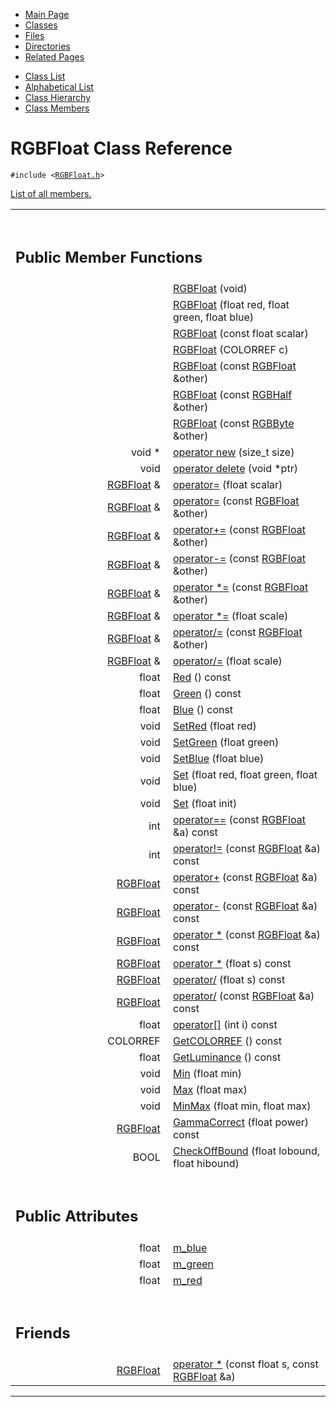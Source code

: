 <div class="tabs">

- [Main Page](index.md)
- <span id="current">[Classes](annotated.md)</span>
- [Files](files.md)
- [Directories](dirs.md)
- [Related Pages](pages.md)

</div>

<div class="tabs">

- [Class List](annotated.md)
- [Alphabetical List](classes.md)
- [Class Hierarchy](hierarchy.md)
- [Class Members](functions.md)

</div>

# RGBFloat Class Reference

`#include <`<a href="RGBFloat_8h-source.md" class="el"><code>RGBFloat.h</code></a>`>`

[List of all members.](classRGBFloat-members.md)

<table data-border="0" data-cellpadding="0" data-cellspacing="0">
<colgroup>
<col style="width: 50%" />
<col style="width: 50%" />
</colgroup>
<tbody>
<tr>
<td></td>
<td></td>
</tr>
<tr>
<td colspan="2"><br />
&#10;<h2 id="public-member-functions">Public Member Functions</h2></td>
</tr>
<tr>
<td class="memItemLeft" style="text-align: right;" data-nowrap="" data-valign="top"> </td>
<td class="memItemRight" data-valign="bottom"><a href="classRGBFloat.md#06c92d98adf410ae6c227096730dcf37" class="el">RGBFloat</a> (void)</td>
</tr>
<tr>
<td class="memItemLeft" style="text-align: right;" data-nowrap="" data-valign="top"> </td>
<td class="memItemRight" data-valign="bottom"><a href="classRGBFloat.md#d20c115ab5d4b117937502163298deb6" class="el">RGBFloat</a> (float red, float green, float blue)</td>
</tr>
<tr>
<td class="memItemLeft" style="text-align: right;" data-nowrap="" data-valign="top"> </td>
<td class="memItemRight" data-valign="bottom"><a href="classRGBFloat.md#5aacfc01a864a8a40ed288f3d9bf54f7" class="el">RGBFloat</a> (const float scalar)</td>
</tr>
<tr>
<td class="memItemLeft" style="text-align: right;" data-nowrap="" data-valign="top"> </td>
<td class="memItemRight" data-valign="bottom"><a href="classRGBFloat.md#5700ebaf015d2a3ac5bd3989740e4cf9" class="el">RGBFloat</a> (COLORREF c)</td>
</tr>
<tr>
<td class="memItemLeft" style="text-align: right;" data-nowrap="" data-valign="top"> </td>
<td class="memItemRight" data-valign="bottom"><a href="classRGBFloat.md#f82437648cea447f4819c053b19af7fd" class="el">RGBFloat</a> (const <a href="classRGBFloat.md" class="el">RGBFloat</a> &amp;other)</td>
</tr>
<tr>
<td class="memItemLeft" style="text-align: right;" data-nowrap="" data-valign="top"> </td>
<td class="memItemRight" data-valign="bottom"><a href="classRGBFloat.md#5b0f43c0724e786120cce66556ad63a4" class="el">RGBFloat</a> (const <a href="classRGBHalf.md" class="el">RGBHalf</a> &amp;other)</td>
</tr>
<tr>
<td class="memItemLeft" style="text-align: right;" data-nowrap="" data-valign="top"> </td>
<td class="memItemRight" data-valign="bottom"><a href="classRGBFloat.md#38894960012fc487d0743a4cf82f793f" class="el">RGBFloat</a> (const <a href="classRGBByte.md" class="el">RGBByte</a> &amp;other)</td>
</tr>
<tr>
<td class="memItemLeft" style="text-align: right;" data-nowrap="" data-valign="top">void * </td>
<td class="memItemRight" data-valign="bottom"><a href="classRGBFloat.md#650118fc0cd96c1cd00cb1243c5e3358" class="el">operator new</a> (size_t size)</td>
</tr>
<tr>
<td class="memItemLeft" style="text-align: right;" data-nowrap="" data-valign="top">void </td>
<td class="memItemRight" data-valign="bottom"><a href="classRGBFloat.md#b2a90b0840ba0f087728d89d27353935" class="el">operator delete</a> (void *ptr)</td>
</tr>
<tr>
<td class="memItemLeft" style="text-align: right;" data-nowrap="" data-valign="top"><a href="classRGBFloat.md" class="el">RGBFloat</a> &amp; </td>
<td class="memItemRight" data-valign="bottom"><a href="classRGBFloat.md#9a2f26a0ac7c856784ef77ae0cafbf57" class="el">operator=</a> (float scalar)</td>
</tr>
<tr>
<td class="memItemLeft" style="text-align: right;" data-nowrap="" data-valign="top"><a href="classRGBFloat.md" class="el">RGBFloat</a> &amp; </td>
<td class="memItemRight" data-valign="bottom"><a href="classRGBFloat.md#2775e2d71c5395988f3c80cd0f5998ac" class="el">operator=</a> (const <a href="classRGBFloat.md" class="el">RGBFloat</a> &amp;other)</td>
</tr>
<tr>
<td class="memItemLeft" style="text-align: right;" data-nowrap="" data-valign="top"><a href="classRGBFloat.md" class="el">RGBFloat</a> &amp; </td>
<td class="memItemRight" data-valign="bottom"><a href="classRGBFloat.md#e4d6b487a47f205f9f61b86407ec90b8" class="el">operator+=</a> (const <a href="classRGBFloat.md" class="el">RGBFloat</a> &amp;other)</td>
</tr>
<tr>
<td class="memItemLeft" style="text-align: right;" data-nowrap="" data-valign="top"><a href="classRGBFloat.md" class="el">RGBFloat</a> &amp; </td>
<td class="memItemRight" data-valign="bottom"><a href="classRGBFloat.md#1ff9227d05cbd8cbacb83d8c7fd7b22c" class="el">operator-=</a> (const <a href="classRGBFloat.md" class="el">RGBFloat</a> &amp;other)</td>
</tr>
<tr>
<td class="memItemLeft" style="text-align: right;" data-nowrap="" data-valign="top"><a href="classRGBFloat.md" class="el">RGBFloat</a> &amp; </td>
<td class="memItemRight" data-valign="bottom"><a href="classRGBFloat.md#3d170e0781be78173de3181ce825c682" class="el">operator *=</a> (const <a href="classRGBFloat.md" class="el">RGBFloat</a> &amp;other)</td>
</tr>
<tr>
<td class="memItemLeft" style="text-align: right;" data-nowrap="" data-valign="top"><a href="classRGBFloat.md" class="el">RGBFloat</a> &amp; </td>
<td class="memItemRight" data-valign="bottom"><a href="classRGBFloat.md#6a8edc774a17f9660cdd36917a5b0fce" class="el">operator *=</a> (float scale)</td>
</tr>
<tr>
<td class="memItemLeft" style="text-align: right;" data-nowrap="" data-valign="top"><a href="classRGBFloat.md" class="el">RGBFloat</a> &amp; </td>
<td class="memItemRight" data-valign="bottom"><a href="classRGBFloat.md#9965dd3f7c96258b65b5271d7aaf9aee" class="el">operator/=</a> (const <a href="classRGBFloat.md" class="el">RGBFloat</a> &amp;other)</td>
</tr>
<tr>
<td class="memItemLeft" style="text-align: right;" data-nowrap="" data-valign="top"><a href="classRGBFloat.md" class="el">RGBFloat</a> &amp; </td>
<td class="memItemRight" data-valign="bottom"><a href="classRGBFloat.md#01d21feb03dac6c94b1881b66b697016" class="el">operator/=</a> (float scale)</td>
</tr>
<tr>
<td class="memItemLeft" style="text-align: right;" data-nowrap="" data-valign="top">float </td>
<td class="memItemRight" data-valign="bottom"><a href="classRGBFloat.md#3d061051286831d4f2aebae980198b48" class="el">Red</a> () const</td>
</tr>
<tr>
<td class="memItemLeft" style="text-align: right;" data-nowrap="" data-valign="top">float </td>
<td class="memItemRight" data-valign="bottom"><a href="classRGBFloat.md#eb4e3e708de4af84613f52d0c8067edf" class="el">Green</a> () const</td>
</tr>
<tr>
<td class="memItemLeft" style="text-align: right;" data-nowrap="" data-valign="top">float </td>
<td class="memItemRight" data-valign="bottom"><a href="classRGBFloat.md#e3b99a5fe15a4330fd055c8b157ee12f" class="el">Blue</a> () const</td>
</tr>
<tr>
<td class="memItemLeft" style="text-align: right;" data-nowrap="" data-valign="top">void </td>
<td class="memItemRight" data-valign="bottom"><a href="classRGBFloat.md#d7273911cb90fe6ee6f7ba06eaa288b4" class="el">SetRed</a> (float red)</td>
</tr>
<tr>
<td class="memItemLeft" style="text-align: right;" data-nowrap="" data-valign="top">void </td>
<td class="memItemRight" data-valign="bottom"><a href="classRGBFloat.md#a78ae297f8f5b212bd4b0ec78512e479" class="el">SetGreen</a> (float green)</td>
</tr>
<tr>
<td class="memItemLeft" style="text-align: right;" data-nowrap="" data-valign="top">void </td>
<td class="memItemRight" data-valign="bottom"><a href="classRGBFloat.md#c47fd34bedaeae58948e807c188201c2" class="el">SetBlue</a> (float blue)</td>
</tr>
<tr>
<td class="memItemLeft" style="text-align: right;" data-nowrap="" data-valign="top">void </td>
<td class="memItemRight" data-valign="bottom"><a href="classRGBFloat.md#4536456c26db36887ac5cae8d24d8b8a" class="el">Set</a> (float red, float green, float blue)</td>
</tr>
<tr>
<td class="memItemLeft" style="text-align: right;" data-nowrap="" data-valign="top">void </td>
<td class="memItemRight" data-valign="bottom"><a href="classRGBFloat.md#03ed1588924bf36a3ab538158e683565" class="el">Set</a> (float init)</td>
</tr>
<tr>
<td class="memItemLeft" style="text-align: right;" data-nowrap="" data-valign="top">int </td>
<td class="memItemRight" data-valign="bottom"><a href="classRGBFloat.md#f2cecd1b7e956c1a8d3b5f66867f1039" class="el">operator==</a> (const <a href="classRGBFloat.md" class="el">RGBFloat</a> &amp;a) const</td>
</tr>
<tr>
<td class="memItemLeft" style="text-align: right;" data-nowrap="" data-valign="top">int </td>
<td class="memItemRight" data-valign="bottom"><a href="classRGBFloat.md#216c78b7e246b2b06d140231cf5300a1" class="el">operator!=</a> (const <a href="classRGBFloat.md" class="el">RGBFloat</a> &amp;a) const</td>
</tr>
<tr>
<td class="memItemLeft" style="text-align: right;" data-nowrap="" data-valign="top"><a href="classRGBFloat.md" class="el">RGBFloat</a> </td>
<td class="memItemRight" data-valign="bottom"><a href="classRGBFloat.md#97cfa779a03657fd5ae4e19d6b7b6cef" class="el">operator+</a> (const <a href="classRGBFloat.md" class="el">RGBFloat</a> &amp;a) const</td>
</tr>
<tr>
<td class="memItemLeft" style="text-align: right;" data-nowrap="" data-valign="top"><a href="classRGBFloat.md" class="el">RGBFloat</a> </td>
<td class="memItemRight" data-valign="bottom"><a href="classRGBFloat.md#12d5620f4a9c2001d20c2a589e8f313b" class="el">operator-</a> (const <a href="classRGBFloat.md" class="el">RGBFloat</a> &amp;a) const</td>
</tr>
<tr>
<td class="memItemLeft" style="text-align: right;" data-nowrap="" data-valign="top"><a href="classRGBFloat.md" class="el">RGBFloat</a> </td>
<td class="memItemRight" data-valign="bottom"><a href="classRGBFloat.md#9882ea55fb7925f9e71be8d27b64a25e" class="el">operator *</a> (const <a href="classRGBFloat.md" class="el">RGBFloat</a> &amp;a) const</td>
</tr>
<tr>
<td class="memItemLeft" style="text-align: right;" data-nowrap="" data-valign="top"><a href="classRGBFloat.md" class="el">RGBFloat</a> </td>
<td class="memItemRight" data-valign="bottom"><a href="classRGBFloat.md#ab251d56c3e469072bbcfe45d6ad0ac7" class="el">operator *</a> (float s) const</td>
</tr>
<tr>
<td class="memItemLeft" style="text-align: right;" data-nowrap="" data-valign="top"><a href="classRGBFloat.md" class="el">RGBFloat</a> </td>
<td class="memItemRight" data-valign="bottom"><a href="classRGBFloat.md#8065ae7d73190317054dd66edd2cccd3" class="el">operator/</a> (float s) const</td>
</tr>
<tr>
<td class="memItemLeft" style="text-align: right;" data-nowrap="" data-valign="top"><a href="classRGBFloat.md" class="el">RGBFloat</a> </td>
<td class="memItemRight" data-valign="bottom"><a href="classRGBFloat.md#1606d76f55b00f269fd5aa44da6fd298" class="el">operator/</a> (const <a href="classRGBFloat.md" class="el">RGBFloat</a> &amp;a) const</td>
</tr>
<tr>
<td class="memItemLeft" style="text-align: right;" data-nowrap="" data-valign="top">float </td>
<td class="memItemRight" data-valign="bottom"><a href="classRGBFloat.md#56bd1e633f412f07706e05b60f9eb2bc" class="el">operator[]</a> (int i) const</td>
</tr>
<tr>
<td class="memItemLeft" style="text-align: right;" data-nowrap="" data-valign="top">COLORREF </td>
<td class="memItemRight" data-valign="bottom"><a href="classRGBFloat.md#2e039378f2c428024241d2407189a3cd" class="el">GetCOLORREF</a> () const</td>
</tr>
<tr>
<td class="memItemLeft" style="text-align: right;" data-nowrap="" data-valign="top">float </td>
<td class="memItemRight" data-valign="bottom"><a href="classRGBFloat.md#1adeff3d89e145a11e66b2186b132972" class="el">GetLuminance</a> () const</td>
</tr>
<tr>
<td class="memItemLeft" style="text-align: right;" data-nowrap="" data-valign="top">void </td>
<td class="memItemRight" data-valign="bottom"><a href="classRGBFloat.md#4c91079c4bd81f3a8b7b966d208b7a49" class="el">Min</a> (float min)</td>
</tr>
<tr>
<td class="memItemLeft" style="text-align: right;" data-nowrap="" data-valign="top">void </td>
<td class="memItemRight" data-valign="bottom"><a href="classRGBFloat.md#3f8f93af3f366d214c4c1c5b3b801683" class="el">Max</a> (float max)</td>
</tr>
<tr>
<td class="memItemLeft" style="text-align: right;" data-nowrap="" data-valign="top">void </td>
<td class="memItemRight" data-valign="bottom"><a href="classRGBFloat.md#9faf776a06b5c8adf654c8866c6f6476" class="el">MinMax</a> (float min, float max)</td>
</tr>
<tr>
<td class="memItemLeft" style="text-align: right;" data-nowrap="" data-valign="top"><a href="classRGBFloat.md" class="el">RGBFloat</a> </td>
<td class="memItemRight" data-valign="bottom"><a href="classRGBFloat.md#8b767d395f89b1f7dc5b2cfb486f4f11" class="el">GammaCorrect</a> (float power) const</td>
</tr>
<tr>
<td class="memItemLeft" style="text-align: right;" data-nowrap="" data-valign="top">BOOL </td>
<td class="memItemRight" data-valign="bottom"><a href="classRGBFloat.md#774af4359d10952f3403a874a91b01f7" class="el">CheckOffBound</a> (float lobound, float hibound)</td>
</tr>
<tr>
<td colspan="2"><br />
&#10;<h2 id="public-attributes">Public Attributes</h2></td>
</tr>
<tr>
<td class="memItemLeft" style="text-align: right;" data-nowrap="" data-valign="top">float </td>
<td class="memItemRight" data-valign="bottom"><a href="classRGBFloat.md#0ed442c4505b643a7ce2219bdf6352b3" class="el">m_blue</a></td>
</tr>
<tr>
<td class="memItemLeft" style="text-align: right;" data-nowrap="" data-valign="top">float </td>
<td class="memItemRight" data-valign="bottom"><a href="classRGBFloat.md#b27a27e1ceec1a227d339ddd737b2fee" class="el">m_green</a></td>
</tr>
<tr>
<td class="memItemLeft" style="text-align: right;" data-nowrap="" data-valign="top">float </td>
<td class="memItemRight" data-valign="bottom"><a href="classRGBFloat.md#ef4364d30732a62451a3b6378027bbda" class="el">m_red</a></td>
</tr>
<tr>
<td colspan="2"><br />
&#10;<h2 id="friends">Friends</h2></td>
</tr>
<tr>
<td class="memItemLeft" style="text-align: right;" data-nowrap="" data-valign="top"><a href="classRGBFloat.md" class="el">RGBFloat</a> </td>
<td class="memItemRight" data-valign="bottom"><a href="classRGBFloat.md#e0717721abb3ae4a6b5f1de8bea977a8" class="el">operator *</a> (const float s, const <a href="classRGBFloat.md" class="el">RGBFloat</a> &amp;a)</td>
</tr>
</tbody>
</table>

------------------------------------------------------------------------

<span id="_details"></span>


